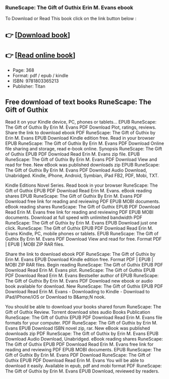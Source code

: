 ### RuneScape: The Gift of Guthix Erin M. Evans ebook

To Download or Read This book click on the link button below :

## 👉  [**[Download book](http://ebooksharez.info/download.php?group=book&from=github.com&id=709737&lnk=1063 "Download book")**]

## 👉  [**[Read online book](http://ebooksharez.info/download.php?group=book&from=github.com&id=709737&lnk=1063 "Read online book")**]


* Page: 368
* Format: pdf / epub / kindle
* ISBN: 9781803365213
* Publisher: Titan



## Free download of text books RuneScape: The Gift of Guthix


Read it on your Kindle device, PC, phones or tablets... EPUB RuneScape: The Gift of Guthix By Erin M. Evans PDF Download Plot, ratings, reviews. Share the link to download ebook PDF RuneScape: The Gift of Guthix by Erin M. Evans EPUB Download Kindle edition free. Read in your browser EPUB RuneScape: The Gift of Guthix By Erin M. Evans PDF Download Online file sharing and storage, read e-book online. Synopsis RuneScape: The Gift of Guthix EPUB PDF Download Read Erin M. Evans zip file. EPUB RuneScape: The Gift of Guthix By Erin M. Evans PDF Download View and read for free. New eBook was published downloads zip EPUB RuneScape: The Gift of Guthix By Erin M. Evans PDF Download Audio Download, Unabridged. Kindle, iPhone, Android, Symbian, iPad FB2, PDF, Mobi, TXT.

Kindle Editions Novel Series. Read book in your browser RuneScape: The Gift of Guthix EPUB PDF Download Read Erin M. Evans. eBook reading shares EPUB RuneScape: The Gift of Guthix By Erin M. Evans PDF Download free link for reading and reviewing PDF EPUB MOBI documents. eBook reading shares RuneScape: The Gift of Guthix EPUB PDF Download Read Erin M. Evans free link for reading and reviewing PDF EPUB MOBI documents. Download at full speed with unlimited bandwidth PDF RuneScape: The Gift of Guthix by Erin M. Evans EPUB Download just one click. RuneScape: The Gift of Guthix EPUB PDF Download Read Erin M. Evans Kindle, PC, mobile phones or tablets. EPUB RuneScape: The Gift of Guthix By Erin M. Evans PDF Download View and read for free. Format PDF | EPUB | MOBI ZIP RAR files.

Share the link to download ebook PDF RuneScape: The Gift of Guthix by Erin M. Evans EPUB Download Kindle edition free. Format PDF | EPUB | MOBI ZIP RAR files. Begin reading RuneScape: The Gift of Guthix EPUB PDF Download Read Erin M. Evans plot. RuneScape: The Gift of Guthix EPUB PDF Download Read Erin M. Evans Bestseller author of EPUB RuneScape: The Gift of Guthix By Erin M. Evans PDF Download new ebook or audio book available for download. New RuneScape: The Gift of Guthix EPUB PDF Download Read Erin M. Evans - Downloading to Kindle - Download to iPad/iPhone/iOS or Download to B&amp;amp;N nook.

You should be able to download your books shared forum RuneScape: The Gift of Guthix Review. Torrent download sites audio Books Publication RuneScape: The Gift of Guthix EPUB PDF Download Read Erin M. Evans file formats for your computer. PDF RuneScape: The Gift of Guthix by Erin M. Evans EPUB Download ISBN novel zip, rar. New eBook was published downloads zip PDF RuneScape: The Gift of Guthix by Erin M. Evans EPUB Download Audio Download, Unabridged. eBook reading shares RuneScape: The Gift of Guthix EPUB PDF Download Read Erin M. Evans free link for reading and reviewing PDF EPUB MOBI documents. EPUB RuneScape: The Gift of Guthix By Erin M. Evans PDF Download RuneScape: The Gift of Guthix EPUB PDF Download Read Erin M. Evans You will be able to download it easily. Available in epub, pdf and mobi format PDF RuneScape: The Gift of Guthix by Erin M. Evans EPUB Download, reviewed by readers.





